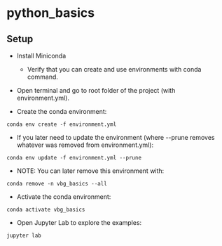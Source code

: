 # python_basics

## Setup
- Install Miniconda
  - Verify that you can create and use environments with conda command.

- Open terminal and go to root folder of the project (with environment.yml).

- Create the conda environment:
```
conda env create -f environment.yml
```

- If you later need to update the environment (where --prune removes whatever was
removed from environment.yml):
```
conda env update -f environment.yml --prune
```

- NOTE: You can later remove this environment with:
```
conda remove -n vbg_basics --all
```

- Activate the conda environment:
```
conda activate vbg_basics
```

- Open Jupyter Lab to explore the examples:
```
jupyter lab
```